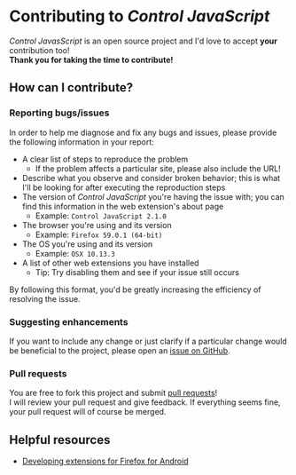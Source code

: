 # Contributing to *Control JavaScript*
*Control JavasScript* is an open source project and I'd love to accept **your** contribution too!  
**Thank you for taking the time to contribute!**

## How can I contribute?

### Reporting bugs/issues
In order to help me diagnose and fix any bugs and issues, please provide the following information in your report:
- A clear list of steps to reproduce the problem
  - If the problem affects a particular site, please also include the URL!
- Describe what you observe and consider broken behavior; this is what I'll be looking for after executing the reproduction steps
- The version of *Control JavaScript* you're having the issue with; you can find this information in the web extension's about page
  - Example: `Control JavaScript 2.1.0`
- The browser you're using and its version
  - Example: `Firefox 59.0.1 (64-bit)`
- The OS you're using and its version
  - Example: `OSX 10.13.3`
- A list of other web extensions you have installed
  - Tip: Try disabling them and see if your issue still occurs

By following this format, you'd be greatly increasing the efficiency of resolving the issue.

### Suggesting enhancements
If you want to include any change or just clarify if a particular change would be beneficial to the project,
please open an [issue on GitHub](../../issues).  

### Pull requests
You are free to fork this project and submit [pull requests](../../pulls)!  
I will review your pull request and give feedback. If everything seems fine, your pull request will of course be merged.

## Helpful resources
- [Developing extensions for Firefox for Android](https://developer.mozilla.org/en-US/docs/Mozilla/Add-ons/WebExtensions/Developing_WebExtensions_for_Firefox_for_Android)
